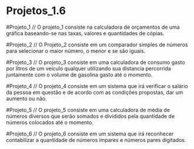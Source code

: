# Projetos_1.6

#Projeto_1
// O projeto_1 consiste na calculadora de orçamentos de uma gráfica baseando-se nas taxas, valores e quantidades de cópias.

#Projeto_2
// O Projeto_2 consiste em um comparador simples de números para selecionar o maior número, o menor e se são iguais.

#Projeto_3
// O projeto_3 consiste em uma calculadora de consumo gasto por litros de um veículo qualquer utilizando sua distancia percorrida juntamente com o volume de gasolina gasto até o momento.

#Projeto_4
// O projeto_4 consiste em um sistema que irá verificar o salário da pessoa em questão e de acordo com as condições propostas, dar um aumento ou não.

#Projeto_5
// O projeto_5 consiste em uma calculadora de média de números diversos que serão somados e divididos pela quantidade de números colocados até o momento.

#Projeto_6
// O projeto_6 consiste em um sistema que irá reconhecer contabilizar a quantidade de números ímpares e números pares digitados.
